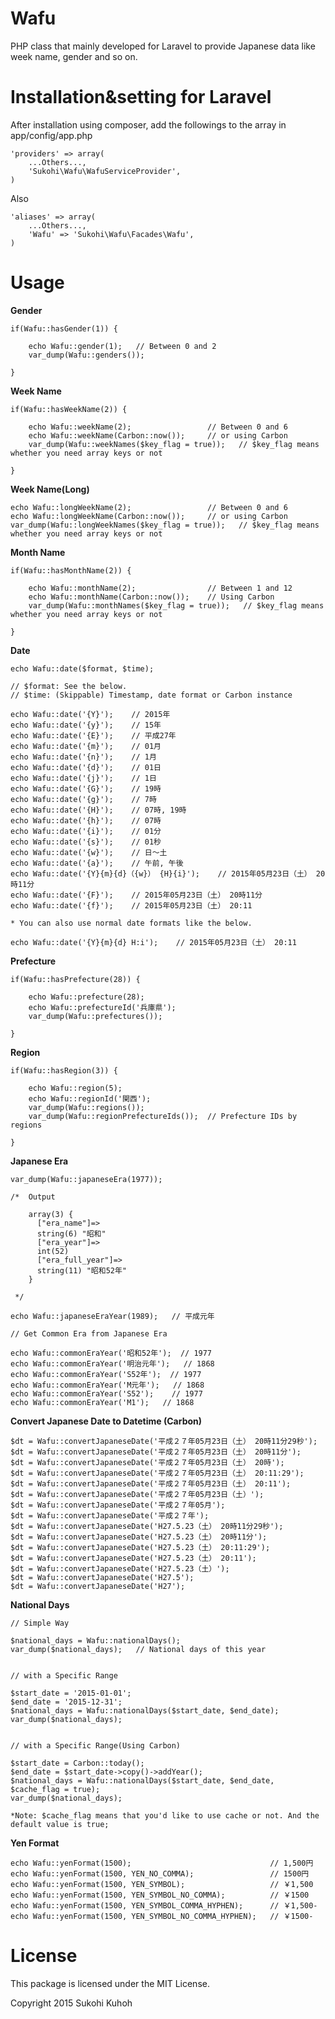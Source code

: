 Wafu
===================
PHP class that mainly developed for Laravel to provide Japanese data like week name, gender and so on.

Installation&setting for Laravel
====

After installation using composer, add the followings to the array in  app/config/app.php

    'providers' => array(  
        ...Others...,  
        'Sukohi\Wafu\WafuServiceProvider',
    )

Also

    'aliases' => array(  
        ...Others...,  
        'Wafu' => 'Sukohi\Wafu\Facades\Wafu',
    )

Usage
====

**Gender**

    if(Wafu::hasGender(1)) {

        echo Wafu::gender(1);   // Between 0 and 2
        var_dump(Wafu::genders());

    }


**Week Name**

    if(Wafu::hasWeekName(2)) {

        echo Wafu::weekName(2);                 // Between 0 and 6
        echo Wafu::weekName(Carbon::now());     // or using Carbon
        var_dump(Wafu::weekNames($key_flag = true));   // $key_flag means whether you need array keys or not

    }

**Week Name(Long)**

    echo Wafu::longWeekName(2);                 // Between 0 and 6
    echo Wafu::longWeekName(Carbon::now());     // or using Carbon
    var_dump(Wafu::longWeekNames($key_flag = true));   // $key_flag means whether you need array keys or not


**Month Name**

    if(Wafu::hasMonthName(2)) {

        echo Wafu::monthName(2);                // Between 1 and 12
        echo Wafu::monthName(Carbon::now());    // Using Carbon
        var_dump(Wafu::monthNames($key_flag = true));   // $key_flag means whether you need array keys or not

    }


**Date**

    echo Wafu::date($format, $time);
    
    // $format: See the below.
    // $time: (Skippable) Timestamp, date format or Carbon instance

    echo Wafu::date('{Y}');    // 2015年
    echo Wafu::date('{y}');    // 15年
    echo Wafu::date('{E}');    // 平成27年
    echo Wafu::date('{m}');    // 01月
    echo Wafu::date('{n}');    // 1月
    echo Wafu::date('{d}');    // 01日
    echo Wafu::date('{j}');    // 1日
    echo Wafu::date('{G}');    // 19時
    echo Wafu::date('{g}');    // 7時
    echo Wafu::date('{H}');    // 07時, 19時
    echo Wafu::date('{h}');    // 07時
    echo Wafu::date('{i}');    // 01分
    echo Wafu::date('{s}');    // 01秒
    echo Wafu::date('{w}');    // 日〜土
    echo Wafu::date('{a}');    // 午前, 午後
    echo Wafu::date('{Y}{m}{d}（{w}） {H}{i}');    // 2015年05月23日（土） 20時11分
    echo Wafu::date('{F}');    // 2015年05月23日（土） 20時11分
    echo Wafu::date('{f}');    // 2015年05月23日（土） 20:11

    * You can also use normal date formats like the below.
    
    echo Wafu::date('{Y}{m}{d} H:i');    // 2015年05月23日（土） 20:11

**Prefecture**

    if(Wafu::hasPrefecture(28)) {

        echo Wafu::prefecture(28);
        echo Wafu::prefectureId('兵庫県');
        var_dump(Wafu::prefectures());

    }


**Region**

    if(Wafu::hasRegion(3)) {

        echo Wafu::region(5);
        echo Wafu::regionId('関西');
        var_dump(Wafu::regions());
        var_dump(Wafu::regionPrefectureIds());  // Prefecture IDs by regions

    }

**Japanese Era**

    var_dump(Wafu::japaneseEra(1977));

    /*  Output

        array(3) {
          ["era_name"]=>
          string(6) "昭和"
          ["era_year"]=>
          int(52)
          ["era_full_year"]=>
          string(11) "昭和52年"
        }

     */

    echo Wafu::japaneseEraYear(1989);   // 平成元年

    // Get Common Era from Japanese Era

    echo Wafu::commonEraYear('昭和52年');  // 1977
    echo Wafu::commonEraYear('明治元年');   // 1868
    echo Wafu::commonEraYear('S52年');  // 1977
    echo Wafu::commonEraYear('M元年');   // 1868
    echo Wafu::commonEraYear('S52');    // 1977
    echo Wafu::commonEraYear('M1');   // 1868
        

**Convert Japanese Date to Datetime (Carbon)**
        
    $dt = Wafu::convertJapaneseDate('平成２７年05月23日（土） 20時11分29秒');
    $dt = Wafu::convertJapaneseDate('平成２７年05月23日（土） 20時11分');
    $dt = Wafu::convertJapaneseDate('平成２７年05月23日（土） 20時');
    $dt = Wafu::convertJapaneseDate('平成２７年05月23日（土） 20:11:29');
    $dt = Wafu::convertJapaneseDate('平成２７年05月23日（土） 20:11');
    $dt = Wafu::convertJapaneseDate('平成２７年05月23日（土）');
    $dt = Wafu::convertJapaneseDate('平成２７年05月');
    $dt = Wafu::convertJapaneseDate('平成２７年');
    $dt = Wafu::convertJapaneseDate('H27.5.23（土） 20時11分29秒');
    $dt = Wafu::convertJapaneseDate('H27.5.23（土） 20時11分');
    $dt = Wafu::convertJapaneseDate('H27.5.23（土） 20:11:29');
    $dt = Wafu::convertJapaneseDate('H27.5.23（土） 20:11');
    $dt = Wafu::convertJapaneseDate('H27.5.23（土）');
    $dt = Wafu::convertJapaneseDate('H27.5');
    $dt = Wafu::convertJapaneseDate('H27');
    
    
**National Days**

    // Simple Way

    $national_days = Wafu::nationalDays();
    var_dump($national_days);   // National days of this year
    
    
    // with a Specific Range

    $start_date = '2015-01-01';
    $end_date = '2015-12-31';
    $national_days = Wafu::nationalDays($start_date, $end_date);
    var_dump($national_days);


    // with a Specific Range(Using Carbon)

    $start_date = Carbon::today();
    $end_date = $start_date->copy()->addYear();
    $national_days = Wafu::nationalDays($start_date, $end_date, $cache_flag = true);
    var_dump($national_days);
    
    *Note: $cache_flag means that you'd like to use cache or not. And the default value is true;


**Yen Format**

    echo Wafu::yenFormat(1500);                               // 1,500円
    echo Wafu::yenFormat(1500, YEN_NO_COMMA);                 // 1500円
    echo Wafu::yenFormat(1500, YEN_SYMBOL);                   // ￥1,500
    echo Wafu::yenFormat(1500, YEN_SYMBOL_NO_COMMA);          // ￥1500
    echo Wafu::yenFormat(1500, YEN_SYMBOL_COMMA_HYPHEN);      // ￥1,500-
    echo Wafu::yenFormat(1500, YEN_SYMBOL_NO_COMMA_HYPHEN);   // ￥1500-


License
====

This package is licensed under the MIT License.

Copyright 2015 Sukohi Kuhoh